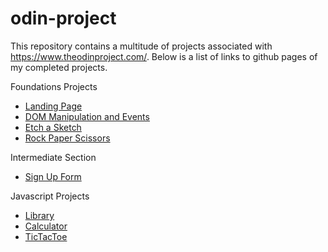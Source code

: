 # odin-project

This repository contains a multitude of projects associated with https://www.theodinproject.com/. Below is a list of links to github pages of my completed projects.

Foundations Projects
- [Landing Page](https://willpabs.github.io/odin-project/Foundations/LandingPage/index.html)
- [DOM Manipulation and Events](https://willpabs.github.io/odin-project/Foundations/DomManipulationAndEvents/index.html)
- [Etch a Sketch](https://willpabs.github.io/odin-project/Foundations/EtchASketch/index.html)
- [Rock Paper Scissors](https://willpabs.github.io/odin-project/Foundations/RockPaperScissors/index.html)

Intermediate Section
- [Sign Up Form](https://willpabs.github.io/odin-project/Intermediate/SignUpForm/index.html)


Javascript Projects
- [Library](https://willpabs.github.io/odin-project/Javascript/Library/index.html)
- [Calculator](https://willpabs.github.io/odin-project/Javascript/Calculator/index.html)
- [TicTacToe](https://willpabs.github.io/odin-project/Javascript/TicTacToe)
